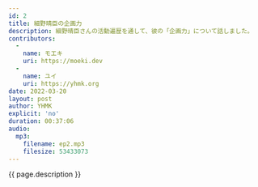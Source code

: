 ```yaml
---
id: 2
title: 細野晴臣の企画力
description: 細野晴臣さんの活動遍歴を通して、彼の「企画力」について話しました。
contributors:
  - 
    name: モエキ
    uri: https://moeki.dev
  -
    name: ユイ
    uri: https://yhmk.org
date: 2022-03-20
layout: post
author: YHMK
explicit: 'no'
duration: 00:37:06
audio:
  mp3:
    filename: ep2.mp3
    filesize: 53433073
---
```


{{ page.description }}
